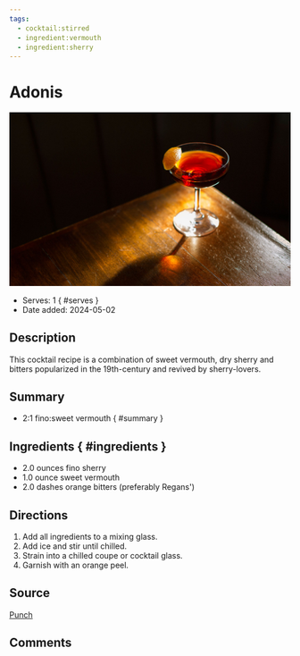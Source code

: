 ```yaml
---
tags:
  - cocktail:stirred
  - ingredient:vermouth
  - ingredient:sherry
---
```

<!-- Tags can have colon, but no space around it -->

# Adonis

![Recipe picture](../images/adonis-0.jpg)

<!-- Serves has to be a single number, no dashes, but text is allowed after the
number (e.g., 24 cookies) -->
- Serves: 1
{ #serves }
- Date added: 2024-05-02

## Description

This cocktail recipe is a combination of sweet vermouth, dry sherry and bitters popularized in the 19th-century and revived by sherry-lovers.

## Summary 

<!-- put a brief summary of ingredients and ratios here, which will get summarized on index, e.g., for martini, 2:1 gin:vermouth -->

- 2:1 fino:sweet vermouth 
{ #summary }

## Ingredients { #ingredients }

- 2.0 ounces fino sherry 
- 1.0 ounce sweet vermouth 
- 2.0 dashes orange bitters (preferably Regans')

## Directions

<!-- If you have a direction that refers to a number of some ingredient, wrap
the number in asterisks and add `{.ingredient-num}` afterwards. For example,
write `Add 2 Tbsp oil to pan` as `Add *2*{.ingredient-num} to pan`. This allows
us to properly change the number when changing the serves value. -->

1. Add all ingredients to a mixing glass.
2. Add ice and stir until chilled.
3. Strain into a chilled coupe or cocktail glass.
4. Garnish with an orange peel.

## Source

[Punch](https://punchdrink.com/recipes/adonis/)

## Comments
